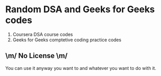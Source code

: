 # Random DSA and Geeks for Geeks codes

1. Coursera DSA course codes
2. Geeks for Geeks comptetive coding practice codes


## \m/ No License \m/
You can use it anyway you want to and whatever you want to do with it.